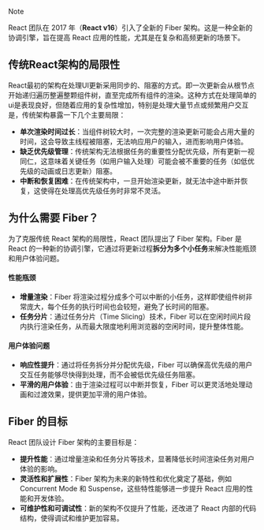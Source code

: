 > [!NOTE]
>
> React 团队在 2017 年（**React v16**）引入了全新的 Fiber 架构。这是一种全新的协调引擎，旨在提高 React 应用的性能，尤其是在复杂和高频更新的场景下。

## 传统React架构的局限性

React最初的架构在处理UI更新采用同步的、阻塞的方式。即一次更新会从根节点开始递归遍历整遍整颗组件树，直至完成所有组件的渲染。这种方式在处理简单的ui是表现良好，但随着应用的复杂性增加，特别是处理大量节点或频繁用户交互是，传统架构暴露一下几个主要局限：

- **单次渲染时间过长**：当组件树较大时，一次完整的渲染更新可能会占用大量的时间，这会导致主线程被阻塞，无法响应用户的输入，进而影响用户体验。
- **缺乏优先级管理**：传统架构无法根据任务的重要性分配优先级，所有更新一视同仁，这意味着关键任务（如用户输入处理）可能会被不重要的任务（如低优先级的动画或日志更新）阻塞。
- **中断和恢复困难**：在传统架构中，一旦开始渲染更新，就无法中途中断并恢复，这使得在处理高优先级任务时非常不灵活。

## 为什么需要 Fiber？

为了克服传统 React 架构的局限性，React 团队提出了 Fiber 架构。Fiber 是 React 的一种新的协调引擎，它通过将更新过程**拆分为多个小任务**来解决性能瓶颈和用户体验问题。

#### 性能瓶颈

- **增量渲染**：Fiber 将渲染过程分成多个可以中断的小任务，这样即使组件树非常庞大，每个任务的执行时间也会较短，避免了长时间的阻塞。
- **任务分片**：通过任务分片（Time Slicing）技术，Fiber 可以在空闲时间片段内执行渲染任务，从而最大限度地利用浏览器的空闲时间，提升整体性能。

#### 用户体验问题

- **响应性提升**：通过将任务拆分并分配优先级，Fiber 可以确保高优先级的用户交互任务能够尽快得到处理，而不会被低优先级任务阻塞。
- **平滑的用户体验**：由于渲染过程可以中断并恢复，Fiber 可以更灵活地处理动画和过渡效果，提供更加平滑的用户体验。



## Fiber 的目标

React 团队设计 Fiber 架构的主要目标是：

- **提升性能**：通过增量渲染和任务分片等技术，显著降低长时间渲染任务对用户体验的影响。
- **灵活性和扩展性**：Fiber 架构为未来的新特性和优化奠定了基础，例如 Concurrent Mode 和 Suspense，这些特性能够进一步提升 React 应用的性能和开发体验。
- **可维护性和可调试性**：新的架构不仅提升了性能，还改进了 React 内部的代码结构，使得调试和维护更加容易。

